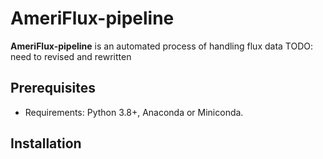# AmeriFlux-pipeline

**AmeriFlux-pipeline** is an automated process of handling flux data
TODO: need to revised and rewritten

## Prerequisites

* Requirements: Python 3.8+, Anaconda or Miniconda.

## Installation

```

